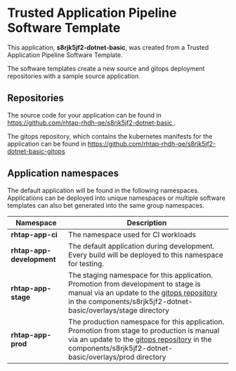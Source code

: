 # Trusted Application Pipeline Software Template

This application, **s8rjk5jf2-dotnet-basic**, was created from a Trusted Application Pipeline Software Template.

The software templates create a new source and gitops deployment repositories with a sample source application. 

## Repositories

The source code for your application can be found in [https://github.com/rhtap-rhdh-qe/s8rjk5jf2-dotnet-basic ](https://github.com/rhtap-rhdh-qe/s8rjk5jf2-dotnet-basic ).
 
The gitops repository, which contains the kubernetes manifests for the application can be found in 
[https://github.com/rhtap-rhdh-qe/s8rjk5jf2-dotnet-basic-gitops ](https://github.com/rhtap-rhdh-qe/s8rjk5jf2-dotnet-basic-gitops ) 

## Application namespaces 

The default application will be found in the following namespaces. Applications can be deployed into unique namespaces or multiple software templates can also bet generated into the same group namespaces.  

|  Namespace   |  Description   |  
| -------- | -------- |
| **rhtap-app-ci** | The namespace used for CI workloads |
| **rhtap-app-development** | The default application during development. Every build will be deployed to this namespace for testing. |
| **rhtap-app-stage** | The staging namespace for this application. Promotion from development to stage is manual via an update to the [gitops repository](https://github.com/rhtap-rhdh-qe/s8rjk5jf2-dotnet-basic-gitops ) in the components/s8rjk5jf2-dotnet-basic/overlays/stage directory |
| **rhtap-app-prod** | The production namespace for this application. Promotion from stage to production is manual via an update to the [gitops repository](https://github.com/rhtap-rhdh-qe/s8rjk5jf2-dotnet-basic-gitops ) in the components/s8rjk5jf2-dotnet-basic/overlays/prod directory |